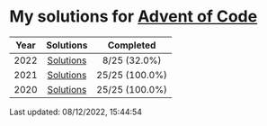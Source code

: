 # My solutions for [Advent of Code](https://adventofcode.com)

| Year | Solutions | Completed |
|:---:|:---:|:---:|
| 2022 | [Solutions](./2022) | 8/25 (32.0%) |
| 2021 | [Solutions](./2021) | 25/25 (100.0%) |
| 2020 | [Solutions](./2020) | 25/25 (100.0%) |

Last updated: 08/12/2022, 15:44:54